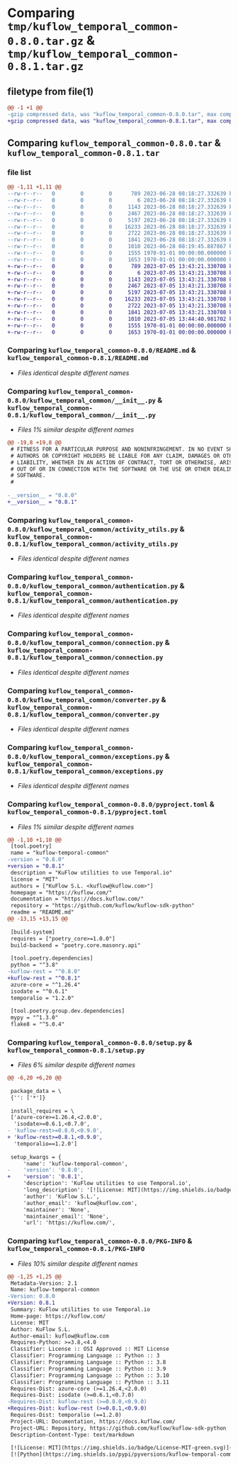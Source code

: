 # Comparing `tmp/kuflow_temporal_common-0.8.0.tar.gz` & `tmp/kuflow_temporal_common-0.8.1.tar.gz`

## filetype from file(1)

```diff
@@ -1 +1 @@
-gzip compressed data, was "kuflow_temporal_common-0.8.0.tar", max compression
+gzip compressed data, was "kuflow_temporal_common-0.8.1.tar", max compression
```

## Comparing `kuflow_temporal_common-0.8.0.tar` & `kuflow_temporal_common-0.8.1.tar`

### file list

```diff
@@ -1,11 +1,11 @@
--rw-r--r--   0        0        0      789 2023-06-28 08:18:27.332639 kuflow_temporal_common-0.8.0/README.md
--rw-r--r--   0        0        0        6 2023-06-28 08:18:27.332639 kuflow_temporal_common-0.8.0/VERSION
--rw-r--r--   0        0        0     1143 2023-06-28 08:18:27.332639 kuflow_temporal_common-0.8.0/kuflow_temporal_common/__init__.py
--rw-r--r--   0        0        0     2467 2023-06-28 08:18:27.332639 kuflow_temporal_common-0.8.0/kuflow_temporal_common/activity_utils.py
--rw-r--r--   0        0        0     5197 2023-06-28 08:18:27.332639 kuflow_temporal_common-0.8.0/kuflow_temporal_common/authentication.py
--rw-r--r--   0        0        0    16233 2023-06-28 08:18:27.332639 kuflow_temporal_common-0.8.0/kuflow_temporal_common/connection.py
--rw-r--r--   0        0        0     2722 2023-06-28 08:18:27.332639 kuflow_temporal_common-0.8.0/kuflow_temporal_common/converter.py
--rw-r--r--   0        0        0     1841 2023-06-28 08:18:27.332639 kuflow_temporal_common-0.8.0/kuflow_temporal_common/exceptions.py
--rw-r--r--   0        0        0     1010 2023-06-28 08:19:45.887867 kuflow_temporal_common-0.8.0/pyproject.toml
--rw-r--r--   0        0        0     1555 1970-01-01 00:00:00.000000 kuflow_temporal_common-0.8.0/setup.py
--rw-r--r--   0        0        0     1653 1970-01-01 00:00:00.000000 kuflow_temporal_common-0.8.0/PKG-INFO
+-rw-r--r--   0        0        0      789 2023-07-05 13:43:21.330708 kuflow_temporal_common-0.8.1/README.md
+-rw-r--r--   0        0        0        6 2023-07-05 13:43:21.330708 kuflow_temporal_common-0.8.1/VERSION
+-rw-r--r--   0        0        0     1143 2023-07-05 13:43:21.330708 kuflow_temporal_common-0.8.1/kuflow_temporal_common/__init__.py
+-rw-r--r--   0        0        0     2467 2023-07-05 13:43:21.330708 kuflow_temporal_common-0.8.1/kuflow_temporal_common/activity_utils.py
+-rw-r--r--   0        0        0     5197 2023-07-05 13:43:21.330708 kuflow_temporal_common-0.8.1/kuflow_temporal_common/authentication.py
+-rw-r--r--   0        0        0    16233 2023-07-05 13:43:21.330708 kuflow_temporal_common-0.8.1/kuflow_temporal_common/connection.py
+-rw-r--r--   0        0        0     2722 2023-07-05 13:43:21.330708 kuflow_temporal_common-0.8.1/kuflow_temporal_common/converter.py
+-rw-r--r--   0        0        0     1841 2023-07-05 13:43:21.330708 kuflow_temporal_common-0.8.1/kuflow_temporal_common/exceptions.py
+-rw-r--r--   0        0        0     1010 2023-07-05 13:44:40.981702 kuflow_temporal_common-0.8.1/pyproject.toml
+-rw-r--r--   0        0        0     1555 1970-01-01 00:00:00.000000 kuflow_temporal_common-0.8.1/setup.py
+-rw-r--r--   0        0        0     1653 1970-01-01 00:00:00.000000 kuflow_temporal_common-0.8.1/PKG-INFO
```

### Comparing `kuflow_temporal_common-0.8.0/README.md` & `kuflow_temporal_common-0.8.1/README.md`

 * *Files identical despite different names*

### Comparing `kuflow_temporal_common-0.8.0/kuflow_temporal_common/__init__.py` & `kuflow_temporal_common-0.8.1/kuflow_temporal_common/__init__.py`

 * *Files 1% similar despite different names*

```diff
@@ -19,8 +19,8 @@
 # FITNESS FOR A PARTICULAR PURPOSE AND NONINFRINGEMENT. IN NO EVENT SHALL THE
 # AUTHORS OR COPYRIGHT HOLDERS BE LIABLE FOR ANY CLAIM, DAMAGES OR OTHER
 # LIABILITY, WHETHER IN AN ACTION OF CONTRACT, TORT OR OTHERWISE, ARISING FROM,
 # OUT OF OR IN CONNECTION WITH THE SOFTWARE OR THE USE OR OTHER DEALINGS IN THE
 # SOFTWARE.
 #
 
-__version__ = "0.8.0"
+__version__ = "0.8.1"
```

### Comparing `kuflow_temporal_common-0.8.0/kuflow_temporal_common/activity_utils.py` & `kuflow_temporal_common-0.8.1/kuflow_temporal_common/activity_utils.py`

 * *Files identical despite different names*

### Comparing `kuflow_temporal_common-0.8.0/kuflow_temporal_common/authentication.py` & `kuflow_temporal_common-0.8.1/kuflow_temporal_common/authentication.py`

 * *Files identical despite different names*

### Comparing `kuflow_temporal_common-0.8.0/kuflow_temporal_common/connection.py` & `kuflow_temporal_common-0.8.1/kuflow_temporal_common/connection.py`

 * *Files identical despite different names*

### Comparing `kuflow_temporal_common-0.8.0/kuflow_temporal_common/converter.py` & `kuflow_temporal_common-0.8.1/kuflow_temporal_common/converter.py`

 * *Files identical despite different names*

### Comparing `kuflow_temporal_common-0.8.0/kuflow_temporal_common/exceptions.py` & `kuflow_temporal_common-0.8.1/kuflow_temporal_common/exceptions.py`

 * *Files identical despite different names*

### Comparing `kuflow_temporal_common-0.8.0/pyproject.toml` & `kuflow_temporal_common-0.8.1/pyproject.toml`

 * *Files 1% similar despite different names*

```diff
@@ -1,10 +1,10 @@
 [tool.poetry]
 name = "kuflow-temporal-common"
-version = "0.8.0"
+version = "0.8.1"
 description = "KuFlow utilities to use Temporal.io"
 license = "MIT"
 authors = ["KuFlow S.L. <kuflow@kuflow.com>"]
 homepage = "https://kuflow.com/"
 documentation = "https://docs.kuflow.com/"
 repository = "https://github.com/kuflow/kuflow-sdk-python"
 readme = "README.md"
@@ -13,15 +13,15 @@
 
 [build-system]
 requires = ["poetry_core>=1.0.0"]
 build-backend = "poetry.core.masonry.api"
 
 [tool.poetry.dependencies]
 python = "^3.8"
-kuflow-rest = "^0.8.0"
+kuflow-rest = "^0.8.1"
 azure-core = "^1.26.4"
 isodate = "^0.6.1"
 temporalio = "1.2.0"
 
 [tool.poetry.group.dev.dependencies]
 mypy = "^1.3.0"
 flake8 = "^5.0.4"
```

### Comparing `kuflow_temporal_common-0.8.0/setup.py` & `kuflow_temporal_common-0.8.1/setup.py`

 * *Files 6% similar despite different names*

```diff
@@ -6,20 +6,20 @@
 
 package_data = \
 {'': ['*']}
 
 install_requires = \
 ['azure-core>=1.26.4,<2.0.0',
  'isodate>=0.6.1,<0.7.0',
- 'kuflow-rest>=0.8.0,<0.9.0',
+ 'kuflow-rest>=0.8.1,<0.9.0',
  'temporalio==1.2.0']
 
 setup_kwargs = {
     'name': 'kuflow-temporal-common',
-    'version': '0.8.0',
+    'version': '0.8.1',
     'description': 'KuFlow utilities to use Temporal.io',
     'long_description': '[![License: MIT](https://img.shields.io/badge/License-MIT-green.svg)](https://github.com/kuflow/kuflow-sdk-python/blob/master/LICENSE)\n[![Python](https://img.shields.io/pypi/pyversions/kuflow-temporal-common.svg)](https://pypi.org/project/kuflow-temporal-common)\n[![PyPI](https://img.shields.io/pypi/v/kuflow-temporal-common.svg)](https://pypi.org/project/kuflow-temporal-common)\n\n# KuFlow Temporal Common\n\nTODO\n\n## Documentation\n\nMore detailed docs are available in the [documentation pages](https://docs.kuflow.com/developers/).\n\n## Contributing\n\nWe are happy to receive your help and comments, together we will dance a wonderful KuFlow. Please review our [contribution guide](CONTRIBUTING.md).\n\n## License\n\n[MIT License](https://github.com/kuflow/kuflow-sdk-python/blob/master/LICENSE)\n',
     'author': 'KuFlow S.L.',
     'author_email': 'kuflow@kuflow.com',
     'maintainer': 'None',
     'maintainer_email': 'None',
     'url': 'https://kuflow.com/',
```

### Comparing `kuflow_temporal_common-0.8.0/PKG-INFO` & `kuflow_temporal_common-0.8.1/PKG-INFO`

 * *Files 10% similar despite different names*

```diff
@@ -1,25 +1,25 @@
 Metadata-Version: 2.1
 Name: kuflow-temporal-common
-Version: 0.8.0
+Version: 0.8.1
 Summary: KuFlow utilities to use Temporal.io
 Home-page: https://kuflow.com/
 License: MIT
 Author: KuFlow S.L.
 Author-email: kuflow@kuflow.com
 Requires-Python: >=3.8,<4.0
 Classifier: License :: OSI Approved :: MIT License
 Classifier: Programming Language :: Python :: 3
 Classifier: Programming Language :: Python :: 3.8
 Classifier: Programming Language :: Python :: 3.9
 Classifier: Programming Language :: Python :: 3.10
 Classifier: Programming Language :: Python :: 3.11
 Requires-Dist: azure-core (>=1.26.4,<2.0.0)
 Requires-Dist: isodate (>=0.6.1,<0.7.0)
-Requires-Dist: kuflow-rest (>=0.8.0,<0.9.0)
+Requires-Dist: kuflow-rest (>=0.8.1,<0.9.0)
 Requires-Dist: temporalio (==1.2.0)
 Project-URL: Documentation, https://docs.kuflow.com/
 Project-URL: Repository, https://github.com/kuflow/kuflow-sdk-python
 Description-Content-Type: text/markdown
 
 [![License: MIT](https://img.shields.io/badge/License-MIT-green.svg)](https://github.com/kuflow/kuflow-sdk-python/blob/master/LICENSE)
 [![Python](https://img.shields.io/pypi/pyversions/kuflow-temporal-common.svg)](https://pypi.org/project/kuflow-temporal-common)
```

